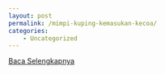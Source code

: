 ```yaml
---
layout: post
permalink: /mimpi-kuping-kemasukan-kecoa/
categories:
    - Uncategorized
---
```


[Baca Selengkapnya](/06)
